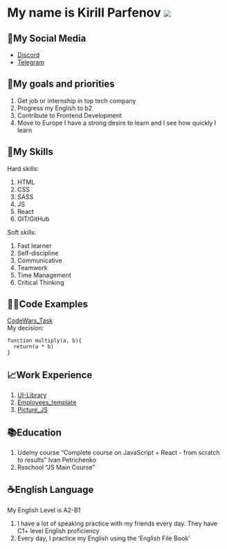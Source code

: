 # **My name is Kirill Parfenov** ![](https://avatars.githubusercontent.com/u/129598659?v=4)

## :iphone:My Social Media 
- [Discord](https://discord.com/users/izeevens)
- [Telegram](https://t.me/iZeevens)
## :dart:My goals and priorities
 1. Get job or internship in top tech company
 2. Progress my English to b2
 3. Contribute to Frontend Development
 4. Move to Europe
I have a strong desire to learn and I see how quickly I learn

## :book:My Skills
Hard skills:
 1. HTML
 2. CSS
 3. SASS
 4. JS
 5. React
 6. GIT/GitHub

Soft skills:
 1. Fast learner
 2. Self-discipline
 3. Communicative
 4. Teamwork
 5. Time Management 
 6. Critical Thinking

## :man_technologist:Code Examples
[CodeWars_Task](https://www.codewars.com/kata/50654ddff44f800200000004/train/javascript)\
My decision: 
```
function multiply(a, b){
  return(a * b)
}
```
## :chart_with_upwards_trend:Work Experience
 1. [UI-Library](https://github.com/iZeevens/UI-Library)
 2. [Employees_template](https://github.com/iZeevens/Employees_template)
 3. [Picture_JS](https://github.com/iZeevens/Picture_JS)


## :books:Education 
 1. Udemy course “Complete course on JavaScript + React - from scratch to results” Ivan Petrichenko
 2. Rsschool “JS Main Course”

## :coffee:English Language 
My English Level is A2-B1
 1. I have a lot of speaking practice with my friends every day. They have C1+ level English proficiency
 2. Every day, I practice my English using the ‘English File Book’



